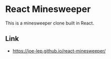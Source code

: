 # React Minesweeper

This is a minesweeper clone built in React.

## Link

- https://joe-lep.github.io/react-minesweeper/
